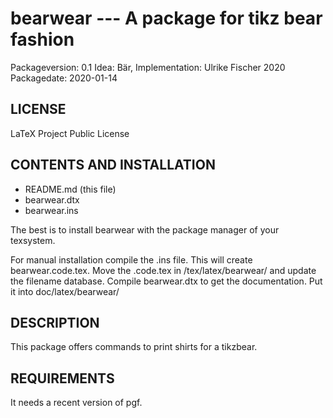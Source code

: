 # bearwear --- A package for tikz bear fashion
Packageversion: 0.1 
Idea: Bär, Implementation: Ulrike Fischer 2020
Packagedate: 2020-01-14

## LICENSE
LaTeX Project Public License

## CONTENTS AND INSTALLATION

- README.md (this file)
- bearwear.dtx
- bearwear.ins

The best is to install bearwear with the package manager of your texsystem.

For manual installation compile the .ins file. This will create bearwear.code.tex.
Move the .code.tex  in <texmf>/tex/latex/bearwear/ and update the filename
database. Compile bearwear.dtx to get the documentation. Put it into  doc/latex/bearwear/


## DESCRIPTION

This package offers commands to print shirts for a tikzbear.

## REQUIREMENTS
It needs a recent version of pgf. 

